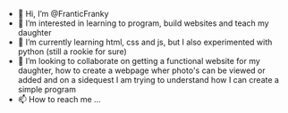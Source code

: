 - 👋 Hi, I’m @FranticFranky
- 👀 I’m interested in learning to program, build websites and teach my daughter
- 🌱 I’m currently learning html, css and js, but I also experimented with python (still a rookie for sure)
- 💞️ I’m looking to collaborate on getting a functional website for my daughter, how to create a webpage wher photo's can be viewed or added and on a sidequest I am trying to understand how I can create a simple program
- 📫 How to reach me ...

<!---
FranticFranky/FranticFranky is a ✨ special ✨ repository because its `README.md` (this file) appears on your GitHub profile.
You can click the Preview link to take a look at your changes.
--->
